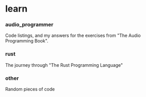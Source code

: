 # learn

### audio_programmer 
Code listings, and my answers for the exercises from "The Audio Programming Book".

### rust
The journey through "The Rust Programming Language"

### other
Random pieces of code
